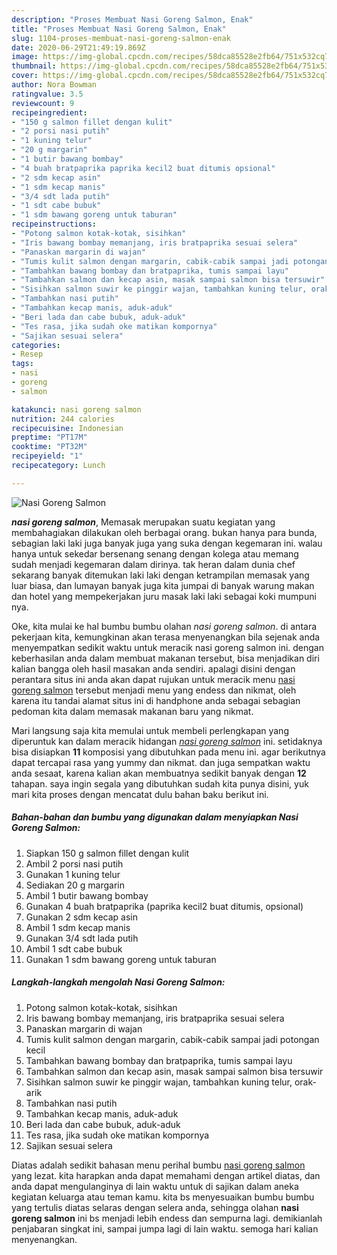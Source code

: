 ```yaml
---
description: "Proses Membuat Nasi Goreng Salmon, Enak"
title: "Proses Membuat Nasi Goreng Salmon, Enak"
slug: 1104-proses-membuat-nasi-goreng-salmon-enak
date: 2020-06-29T21:49:19.869Z
image: https://img-global.cpcdn.com/recipes/58dca85528e2fb64/751x532cq70/nasi-goreng-salmon-foto-resep-utama.jpg
thumbnail: https://img-global.cpcdn.com/recipes/58dca85528e2fb64/751x532cq70/nasi-goreng-salmon-foto-resep-utama.jpg
cover: https://img-global.cpcdn.com/recipes/58dca85528e2fb64/751x532cq70/nasi-goreng-salmon-foto-resep-utama.jpg
author: Nora Bowman
ratingvalue: 3.5
reviewcount: 9
recipeingredient:
- "150 g salmon fillet dengan kulit"
- "2 porsi nasi putih"
- "1 kuning telur"
- "20 g margarin"
- "1 butir bawang bombay"
- "4 buah bratpaprika paprika kecil2 buat ditumis opsional"
- "2 sdm kecap asin"
- "1 sdm kecap manis"
- "3/4 sdt lada putih"
- "1 sdt cabe bubuk"
- "1 sdm bawang goreng untuk taburan"
recipeinstructions:
- "Potong salmon kotak-kotak, sisihkan"
- "Iris bawang bombay memanjang, iris bratpaprika sesuai selera"
- "Panaskan margarin di wajan"
- "Tumis kulit salmon dengan margarin, cabik-cabik sampai jadi potongan kecil"
- "Tambahkan bawang bombay dan bratpaprika, tumis sampai layu"
- "Tambahkan salmon dan kecap asin, masak sampai salmon bisa tersuwir"
- "Sisihkan salmon suwir ke pinggir wajan, tambahkan kuning telur, orak-arik"
- "Tambahkan nasi putih"
- "Tambahkan kecap manis, aduk-aduk"
- "Beri lada dan cabe bubuk, aduk-aduk"
- "Tes rasa, jika sudah oke matikan kompornya"
- "Sajikan sesuai selera"
categories:
- Resep
tags:
- nasi
- goreng
- salmon

katakunci: nasi goreng salmon 
nutrition: 244 calories
recipecuisine: Indonesian
preptime: "PT17M"
cooktime: "PT32M"
recipeyield: "1"
recipecategory: Lunch

---
```



![Nasi Goreng Salmon](https://img-global.cpcdn.com/recipes/58dca85528e2fb64/751x532cq70/nasi-goreng-salmon-foto-resep-utama.jpg)

<b><i>nasi goreng salmon</i></b>, Memasak merupakan suatu kegiatan yang membahagiakan dilakukan oleh berbagai orang. bukan hanya para bunda, sebagian laki laki juga banyak juga yang suka dengan kegemaran ini. walau hanya untuk sekedar bersenang senang dengan kolega atau memang sudah menjadi kegemaran dalam dirinya. tak heran dalam dunia chef sekarang banyak ditemukan laki laki dengan ketrampilan memasak yang luar biasa, dan lumayan banyak juga kita jumpai di banyak warung makan dan hotel yang mempekerjakan juru masak laki laki sebagai koki mumpuni nya.



Oke, kita mulai ke hal bumbu bumbu olahan <i>nasi goreng salmon</i>. di antara pekerjaan kita, kemungkinan akan terasa menyenangkan bila sejenak anda menyempatkan sedikit waktu untuk meracik nasi goreng salmon ini. dengan keberhasilan anda dalam membuat makanan tersebut, bisa menjadikan diri kalian bangga oleh hasil masakan anda sendiri. apalagi disini dengan perantara situs ini anda akan dapat rujukan untuk meracik menu <u>nasi goreng salmon</u> tersebut menjadi menu yang endess dan nikmat, oleh karena itu tandai alamat situs ini di handphone anda sebagai sebagian pedoman kita dalam memasak makanan baru yang nikmat.


Mari langsung saja kita memulai untuk membeli perlengkapan yang diperuntuk kan dalam meracik hidangan <u><i>nasi goreng salmon</i></u> ini. setidaknya bisa disiapkan <b>11</b> komposisi yang dibutuhkan pada menu ini. agar berikutnya dapat tercapai rasa yang yummy dan nikmat. dan juga sempatkan waktu anda sesaat, karena kalian akan membuatnya sedikit banyak dengan <b>12</b> tahapan. saya ingin segala yang dibutuhkan sudah kita punya disini, yuk mari kita proses dengan mencatat dulu bahan baku berikut ini.

<!--inarticleads1-->

##### Bahan-bahan dan bumbu yang digunakan dalam menyiapkan Nasi Goreng Salmon:

1. Siapkan 150 g salmon fillet dengan kulit
1. Ambil 2 porsi nasi putih
1. Gunakan 1 kuning telur
1. Sediakan 20 g margarin
1. Ambil 1 butir bawang bombay
1. Gunakan 4 buah bratpaprika (paprika kecil2 buat ditumis, opsional)
1. Gunakan 2 sdm kecap asin
1. Ambil 1 sdm kecap manis
1. Gunakan 3/4 sdt lada putih
1. Ambil 1 sdt cabe bubuk
1. Gunakan 1 sdm bawang goreng untuk taburan




<!--inarticleads2-->

##### Langkah-langkah mengolah Nasi Goreng Salmon:

1. Potong salmon kotak-kotak, sisihkan
1. Iris bawang bombay memanjang, iris bratpaprika sesuai selera
1. Panaskan margarin di wajan
1. Tumis kulit salmon dengan margarin, cabik-cabik sampai jadi potongan kecil
1. Tambahkan bawang bombay dan bratpaprika, tumis sampai layu
1. Tambahkan salmon dan kecap asin, masak sampai salmon bisa tersuwir
1. Sisihkan salmon suwir ke pinggir wajan, tambahkan kuning telur, orak-arik
1. Tambahkan nasi putih
1. Tambahkan kecap manis, aduk-aduk
1. Beri lada dan cabe bubuk, aduk-aduk
1. Tes rasa, jika sudah oke matikan kompornya
1. Sajikan sesuai selera




Diatas adalah sedikit bahasan menu perihal bumbu <u>nasi goreng salmon</u> yang lezat. kita harapkan anda dapat memahami dengan artikel diatas, dan anda dapat mengulanginya di lain waktu untuk di sajikan dalam aneka kegiatan keluarga atau teman kamu. kita bs menyesuaikan bumbu bumbu yang tertulis diatas selaras dengan selera anda, sehingga olahan <b>nasi goreng salmon</b> ini bs menjadi lebih endess dan sempurna lagi. demikianlah penjabaran singkat ini, sampai jumpa lagi di lain waktu. semoga hari kalian menyenangkan.
